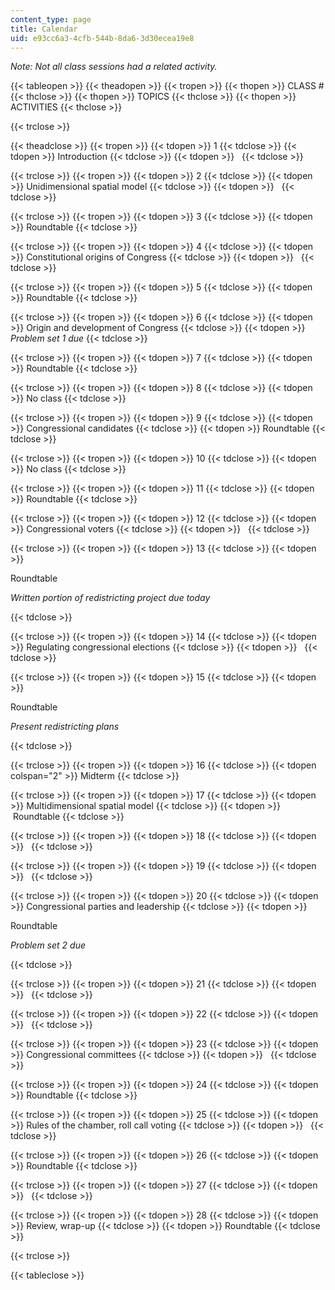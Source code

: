 ```yaml
---
content_type: page
title: Calendar
uid: e93cc6a3-4cfb-544b-8da6-3d30ecea19e8
---
```


_Note: Not all class sessions had a related activity._

{{< tableopen >}}
{{< theadopen >}}
{{< tropen >}}
{{< thopen >}}
CLASS #
{{< thclose >}}
{{< thopen >}}
TOPICS
{{< thclose >}}
{{< thopen >}}
ACTIVITIES
{{< thclose >}}

{{< trclose >}}

{{< theadclose >}}
{{< tropen >}}
{{< tdopen >}}
1
{{< tdclose >}}
{{< tdopen >}}
Introduction
{{< tdclose >}}
{{< tdopen >}}
 
{{< tdclose >}}

{{< trclose >}}
{{< tropen >}}
{{< tdopen >}}
2
{{< tdclose >}}
{{< tdopen >}}
Unidimensional spatial model
{{< tdclose >}}
{{< tdopen >}}
 
{{< tdclose >}}

{{< trclose >}}
{{< tropen >}}
{{< tdopen >}}
3
{{< tdclose >}}
{{< tdopen >}}
Roundtable
{{< tdclose >}}

{{< trclose >}}
{{< tropen >}}
{{< tdopen >}}
4
{{< tdclose >}}
{{< tdopen >}}
Constitutional origins of Congress
{{< tdclose >}}
{{< tdopen >}}
 
{{< tdclose >}}

{{< trclose >}}
{{< tropen >}}
{{< tdopen >}}
5
{{< tdclose >}}
{{< tdopen >}}
Roundtable
{{< tdclose >}}

{{< trclose >}}
{{< tropen >}}
{{< tdopen >}}
6
{{< tdclose >}}
{{< tdopen >}}
Origin and development of Congress
{{< tdclose >}}
{{< tdopen >}}
_Problem set 1 due_
{{< tdclose >}}

{{< trclose >}}
{{< tropen >}}
{{< tdopen >}}
7
{{< tdclose >}}
{{< tdopen >}}
Roundtable
{{< tdclose >}}

{{< trclose >}}
{{< tropen >}}
{{< tdopen >}}
8
{{< tdclose >}}
{{< tdopen >}}
No class
{{< tdclose >}}

{{< trclose >}}
{{< tropen >}}
{{< tdopen >}}
9
{{< tdclose >}}
{{< tdopen >}}
Congressional candidates
{{< tdclose >}}
{{< tdopen >}}
Roundtable
{{< tdclose >}}

{{< trclose >}}
{{< tropen >}}
{{< tdopen >}}
10
{{< tdclose >}}
{{< tdopen >}}
No class
{{< tdclose >}}

{{< trclose >}}
{{< tropen >}}
{{< tdopen >}}
11
{{< tdclose >}}
{{< tdopen >}}
Roundtable
{{< tdclose >}}

{{< trclose >}}
{{< tropen >}}
{{< tdopen >}}
12
{{< tdclose >}}
{{< tdopen >}}
Congressional voters
{{< tdclose >}}
{{< tdopen >}}
 
{{< tdclose >}}

{{< trclose >}}
{{< tropen >}}
{{< tdopen >}}
13
{{< tdclose >}}
{{< tdopen >}}


Roundtable

_Written portion of redistricting project due today_


{{< tdclose >}}

{{< trclose >}}
{{< tropen >}}
{{< tdopen >}}
14
{{< tdclose >}}
{{< tdopen >}}
Regulating congressional elections
{{< tdclose >}}
{{< tdopen >}}
 
{{< tdclose >}}

{{< trclose >}}
{{< tropen >}}
{{< tdopen >}}
15
{{< tdclose >}}
{{< tdopen >}}


Roundtable

_Present redistricting plans_


{{< tdclose >}}

{{< trclose >}}
{{< tropen >}}
{{< tdopen >}}
16
{{< tdclose >}}
{{< tdopen colspan="2" >}}
Midterm
{{< tdclose >}}

{{< trclose >}}
{{< tropen >}}
{{< tdopen >}}
17
{{< tdclose >}}
{{< tdopen >}}
Multidimensional spatial model
{{< tdclose >}}
{{< tdopen >}}
 Roundtable
{{< tdclose >}}

{{< trclose >}}
{{< tropen >}}
{{< tdopen >}}
18
{{< tdclose >}}
{{< tdopen >}}
 
{{< tdclose >}}

{{< trclose >}}
{{< tropen >}}
{{< tdopen >}}
19
{{< tdclose >}}
{{< tdopen >}}
 
{{< tdclose >}}

{{< trclose >}}
{{< tropen >}}
{{< tdopen >}}
20
{{< tdclose >}}
{{< tdopen >}}
Congressional parties and leadership
{{< tdclose >}}
{{< tdopen >}}


Roundtable

_Problem set 2 due_


{{< tdclose >}}

{{< trclose >}}
{{< tropen >}}
{{< tdopen >}}
21
{{< tdclose >}}
{{< tdopen >}}
 
{{< tdclose >}}

{{< trclose >}}
{{< tropen >}}
{{< tdopen >}}
22
{{< tdclose >}}
{{< tdopen >}}
 
{{< tdclose >}}

{{< trclose >}}
{{< tropen >}}
{{< tdopen >}}
23
{{< tdclose >}}
{{< tdopen >}}
Congressional committees
{{< tdclose >}}
{{< tdopen >}}
 
{{< tdclose >}}

{{< trclose >}}
{{< tropen >}}
{{< tdopen >}}
24
{{< tdclose >}}
{{< tdopen >}}
Roundtable
{{< tdclose >}}

{{< trclose >}}
{{< tropen >}}
{{< tdopen >}}
25
{{< tdclose >}}
{{< tdopen >}}
Rules of the chamber, roll call voting
{{< tdclose >}}
{{< tdopen >}}
 
{{< tdclose >}}

{{< trclose >}}
{{< tropen >}}
{{< tdopen >}}
26
{{< tdclose >}}
{{< tdopen >}}
Roundtable
{{< tdclose >}}

{{< trclose >}}
{{< tropen >}}
{{< tdopen >}}
27
{{< tdclose >}}
{{< tdopen >}}
 
{{< tdclose >}}

{{< trclose >}}
{{< tropen >}}
{{< tdopen >}}
28
{{< tdclose >}}
{{< tdopen >}}
Review, wrap-up
{{< tdclose >}}
{{< tdopen >}}
Roundtable
{{< tdclose >}}

{{< trclose >}}

{{< tableclose >}}